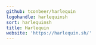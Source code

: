 ```yaml
---
github: tconbeer/harlequin
logohandle: harlequinsh
sort: harlequinsh
title: Harlequin
website: 'https://harlequin.sh/'
---
```

